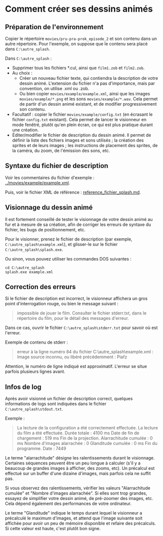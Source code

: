 # Comment créer ses dessins animés


## Préparation de l'environnement

Copier le répertoire `movies/pru-pra-prok_episode_2` et son contenu dans un autre répertoire. Pour l'exemple, on suppose que le contenu sera placé dans `C:\autre_splash`.

Dans `C:\autre_splash` :

 - Supprimer tous les fichiers *.cul, ainsi que `film1.zob` et `film2.zob`.
 - Au choix :
     + Créer un nouveau fichier texte, qui contiendra la description de votre dessin animé. L'extension du fichier n'a pas d'importance, mais par convention, on utilise .xml ou .zob.
     + Ou bien copier `movies/example/example.xml`, ainsi que les images `movies/example/*.png` et les sons `movies/example/*.wav`. Cela permet de partir d'un dessin animé existant, et de modifier progressivement son contenu.
 - Facultatif : copier le fichier `movies/example/config.txt` (en écrasant le fichier `config.txt` existant). Cela permet de lancer le visionneur en mode fenêtré, plutôt qu'en plein écran, ce qui est plus pratique durant une création.
 - Éditer/modifier le fichier de description du dessin animé. Il permet de définir la liste des fichiers images et sons utilisés ; la création des sprites et de leurs images ; les instructions de placement des sprites, de la caméra, du zoom, de l'émission des sons, etc.


## Syntaxe du fichier de description

Voir les commentaires du fichier d'exemple : [../movies/example/example.xml](../movies/example/example.xml).

Puis, voir le fichier XML de référence : [reference_fichier_splash.md](reference_fichier_splash.md).


## Visionnage du dessin animé

Il est fortement conseillé de tester le visionnage de votre dessin animé au fur et à mesure de sa création, afin de corriger les erreurs de syntaxe du fichier, les bugs de positionnement, etc.

Pour le visionner, prenez le fichier de description (par exemple, `C:\autre_splash\example.xml`), et glisser-le sur le fichier `C:\autre_splash\splash.exe`.

Ou sinon, vous pouvez utiliser les commandes DOS suivantes :

    cd C:\autre_splash
    splash.exe example.xml


## Correction des erreurs

Si le fichier de description est incorrect, le visionneur affichera un gros point d'interrogation rouge, ou bien le message suivant :

> impossible de jouer le film.
> Consulter le fichier stderr.txt,
> dans le répertoire du film,
> pour le détail des messages d'erreur.

Dans ce cas, ouvrir le fichier `C:\autre_splash\stderr.txt` pour savoir où est l'erreur.

Exemple de contenu de stderr :

> erreur à la ligne numéro 84 du fichier C:\autre_splash\example.xml :
> Image source inconnu, ou libéré précédemment : Piafz

Attention, le numéro de ligne indiqué est approximatif. L'erreur se situe parfois plusieurs lignes avant.


## Infos de log

Après avoir visionné un fichier de description correct, quelques informations de logs sont indiquées dans le fichier `C:\autre_splash\stdout.txt`.

Exemple :

> La lecture de la configuration a été correctement effectuée.
> La lecture du film a été effectuée. Durée totale : 4100 ms
> Date de fin de chargement : 519 ms
> Fin de la projection.
> Alarrachitude cumulée : 0 ms
> Nombre d'images alarrachée : 0
> Glanditude cumulée : 0 ms
> Fin du programme. Date : 7449

Le terme "alarrachitude" désigne les ralentissements durant le visionnage. Certaines séquences peuvent être un peu longue à calculer (s'il y a beaucoup de grandes images à afficher, des zooms, etc). Un précalcul est effectué sur un buffer d'une dizaine d'images, mais parfois cela ne suffit pas.

Si vous observez des ralentissements, vérifier les valeurs "Alarrachitude cumulée" et "Nombre d'images alarrachée". Si elles sont trop grandes, essayez de simplifier votre dessin animé, de pré-zoomer des images, etc. Cela dépend également des performances de votre ordinateur.

Le terme "Glanditude" indique le temps durant lequel le visionneur a précalculé le maximum d'images, et attend que l'image suivante soit affichée pour avoir un peu de mémoire disponible et refaire des précalculs. Si cette valeur est haute, c'est plutôt bon signe.
